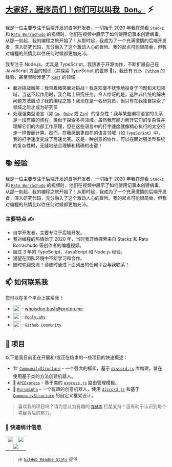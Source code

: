 # [`大家好，程序员们！你们可以叫我 Don。`]() ⚡  <img src="https://komarev.com/ghpvc/?username=whoisdon&style=flat-square" alt="" align="center" />

我是一位主要专注于后端开发的自学开发者，一切始于 2020 年我在观看 [`Stackz`] 和 [`Rato Borrachudo`] 的视频时，他们在视频中展示了如何使用记事本创建病毒。从那一刻起，我的编程之旅开始了！从那时起，我成为了一个充满激情的后端开发者，深入研究代码，充分融入了这个激动人心的冒险。我的起点可能很简单，但我对编程的热情比以往任何时候都更加充沛。

我专注于 Node.js，尤其是 TypeScript。我热衷于开源协作，不断扩展自己在 JavaScript 方面的知识（并探索 TypeScript 的世界 👀）。我还有 [`PHP`]、[`Python`] 的经验，甚至冒险涉足了 [`Rust`] 的领域

- 面对挑战微笑：我带着微笑面对挑战！我喜欢毫不犹豫地投身于问题和未知领域，当这不起作用时，我会踏上研究任务。令人惊讶的是，这种非传统的解决问题方法启动了我的编程之旅！我现在是一名研究员，但只有在我独自探索了领域之后才成为研究员
- 处理强类型语言（如 [`Go`]、[`Ruby`] 或 [`Zig`]）的复杂性：我与某些编程语言的关系是一段有趣的旅程，类似于探索多样领域。虽然我有能力解开它们的复杂性并理解它们的内部工作原理，但在这些语言中的打字速度就像精心执行的太空行走一样慢而计算。然而，在我感到更自在的语言领域（如 [`TypeScript`]）中，我的打字速度变成了高速比赛。这是一种创意的协作，可以在面对强类型系统的复杂性时，无缝地结合理解和精确的击键！

## 📚 经验

我是一位主要专注于后端开发的自学开发者，一切始于 2020 年我在观看 [`Stackz`] 和 [`Rato Borrachudo`] 的视频时，他们在视频中展示了如何使用记事本创建病毒。从那一刻起，我的编程之旅开始了！从那时起，我成为了一个充满激情的后端开发者，深入研究代码，充分融入了这个激动人心的冒险。我的起点可能很简单，但我对编程的热情比以往任何时候都更加充沛。

### 主要特点 ✍️

- 自学开发者，主要专注于后端开发。
- 我对编程的热情始于 2020 年，当时我开始探索来自 Stackz 和 Rato Borrachudo 等创作者的编程视频。
- 超过 3 年的 TypeScript、JavaScript 和 Node.js 经验。
- 渴望在团队环境中不断学习和合作。
- 随时欢迎交流！请随时通过下面列出的任何平台与我联系！

## 📫 如何联系我

您可以在多个平台上联系我！
- <img src="https://i.imgur.com/y8edTyt.png" align="center" width="25" height="25"> :  whoisdon.bash@proton.me
- <img src="https://i.imgur.com/Hi1oMJ5.png" align="center" width="25" height="25"> : [`@only.aby`](https://discord.com/users/828677274659586068)
- <img src="https://i.imgur.com/ir5Mt1n.png" align="center" width="25" height="25"> : [`Github Community`](https://github.com/whoisdon)

## 🔭 项目

以下是我目前正在开展和/或正在结束的一些项目的快速概述：

- 🏗️ [`CommunityStructure`] - 一个强大的框架，基于 [`discord.js`] 库构建，旨在使用基于类的方法创建机器人。
- 🚂 [`APIExpress`] - 基于类的 [`express.js`] 路由管理模板。
- 🤖 [`Kuruminha`] - 一个有趣的创意机器人，使用 [`discord.js`] 和基于 [`CommunityStructure`] 的自定义框架设计。

> 喜欢我的项目吗？请为您认为有趣的 [`存储库`] 打星支持！这有助于认识到每个项目背后的努力。

### 👀 快速统计信息

<table>
  <tr>
    <td align="center" style="padding=0;width=50%;">
      <img align="center" style="padding=0;" src="https://github-readme-stats.vercel.app/api?username=whoisdon&show_icons=true&title_color=4F8CC9&text_color=9f9f9f&bg_color=151515&hide_border=true&icon_color=4F8CC9&hide_title=true&count_private=true%22" />
    </td>
    <td align="center" style="padding=0;width=50%;">
      <img align="center" style="padding=0;" src="https://github-readme-stats.vercel.app/api/top-langs/?username=whoisdon&layout=compact&title_color=4F8CC9&text_color=9f9f9f&bg_color=151515&hide_border=true&icon_color=4F8CC9&hide=visual%20basic&count_private=true" />
    </td>
  </tr>
  <tr>
    <td align="center" colspan="2" style="padding=0;width=100%;">
      <img align="center" style="padding=0;" src="https://github-readme-activity-graph.vercel.app/graph?username=whoisdon&theme=tokyo-night&custom_title=Whoisdon's%20Contribution%20Graph" />
    </td>
  </tr>
</table>

> 由 [`GitHub Readme Stats`] 提供

<!----------------- 链接 --------------->
[`Ruby`]:                https://www.ruby-lang.org/en/
[`Zig`]:                 https://ziglang.org/
[`PHP`]:                 https://www.php.net/
[`Python`]:              https://www.python.org/
[`TypeScript`]:          https://www.typescriptlang.org/
[`Kotlin`]:              https://kotlinlang.org/
[`Java`]:                https://adoptopenjdk.net/
[`Rust`]:                https://www.rust-lang.org/
[`Go`]:                  https://golang.org
[`Discord`]:             https://discord.com/
[`discord.js`]:          https://discord.js.org/#/
[`express.js`]:          https://expressjs.com/
[`存储库`]:               https://github.com/whoisdon?tab=repositories
[`GitHub Readme Stats`]: https://github.com/anuraghazra/github-readme-stats

<!--------------- Youtube ----------------->
[`Stackz`]:             https://www.youtube.com/@STACKZOFICIAL
[`Rato Borrachudo`]:    https://www.youtube.com/@RatoBorrachudo

<!--------------- 项目 ----------------->
[`CommunityStructure`]: https://github.com/whoisdon/CommunityStructure
[`APIExpress`]:         https://github.com/whoisdon/APIExpress
[`Kuruminha`]:          https://github.com/whoisdon/CommunityStructure/tree/Kuruminha
